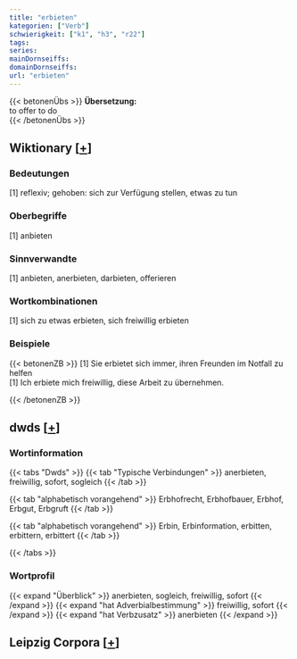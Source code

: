 ```yaml
---
title: "erbieten"
kategorien: ["Verb"]
schwierigkeit: ["k1", "h3", "r22"]
tags:
series:
mainDornseiffs:
domainDornseiffs:
url: "erbieten"
---
```


{{< betonenÜbs >}}
**Übersetzung:**  
to offer to do  
{{< /betonenÜbs >}}

## Wiktionary [[+](https://de.wiktionary.org/wiki/erbieten)]

### Bedeutungen
[1] reflexiv; gehoben: sich zur Verfügung stellen, etwas zu tun  

### Oberbegriffe
[1] anbieten  

### Sinnverwandte
[1] anbieten, anerbieten, darbieten, offerieren  

### Wortkombinationen
[1] sich zu etwas erbieten, sich freiwillig erbieten  

### Beispiele
{{< betonenZB >}}
[1] Sie erbietet sich immer, ihren Freunden im Notfall zu helfen  
[1] Ich erbiete mich freiwillig, diese Arbeit zu übernehmen.  

{{< /betonenZB >}}


## dwds [[+](https://www.dwds.de/wb/erbieten)]

### Wortinformation
{{< tabs "Dwds" >}}
{{< tab "Typische Verbindungen" >}}
anerbieten, freiwillig, sofort, sogleich
{{< /tab >}}

{{< tab "alphabetisch vorangehend" >}}
Erbhofrecht, Erbhofbauer, Erbhof, Erbgut, Erbgruft
{{< /tab >}}

{{< tab "alphabetisch vorangehend" >}}
Erbin, Erbinformation, erbitten, erbittern, erbittert
{{< /tab >}}

{{< /tabs >}}

### Wortprofil
{{< expand "Überblick" >}} anerbieten, sogleich, freiwillig, sofort {{< /expand >}}
{{< expand "hat Adverbialbestimmung" >}} freiwillig, sofort {{< /expand >}}
{{< expand "hat Verbzusatz" >}} anerbieten {{< /expand >}}

## Leipzig Corpora [[+](https://corpora.uni-leipzig.de/en/res?word=erbieten&corpusId=deu_newscrawl-public_2018)]

